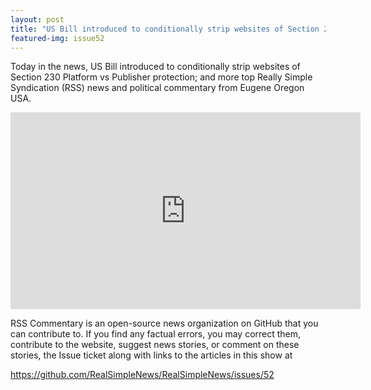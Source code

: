 ```yaml
---
layout: post
title: "US Bill introduced to conditionally strip websites of Section 230 Platform vs Publisher protection."
featured-img: issue52
---
```


Today in the news, US Bill introduced to conditionally strip websites of Section 230 Platform vs Publisher protection; and more top Really Simple Syndication (RSS) news and political commentary from Eugene Oregon USA.

<iframe width="560" height="315" src="https://www.youtube.com/embed/KCxPoYYt0d0" frameborder="0" allow="accelerometer; autoplay; encrypted-media; gyroscope; picture-in-picture" allowfullscreen></iframe>

RSS Commentary is an open-source news organization on GitHub that you can contribute to. If you find any factual errors, you may correct them, contribute to the website, suggest news stories, or comment on these stories, the Issue ticket along with links to the articles in this show at 

<https://github.com/RealSimpleNews/RealSimpleNews/issues/52>
